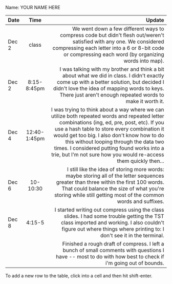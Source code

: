 Name: YOUR NAME HERE

| Date  |     Time     |                                                                                                                                                                                                                                                                                                                                                                                                   Update |
|:------|:------------:|---------------------------------------------------------------------------------------------------------------------------------------------------------------------------------------------------------------------------------------------------------------------------------------------------------------------------------------------------------------------------------------------------------:|
| Dec 2 |    class     |                                                                                                                                                                            We went down a few different ways to compress code but didn't flesh out/weren't satisfied with any one. We considered compressing each letter into a 6 or 8-bit code or compressing each word (by organizing words into map). |
| Dec 2 | 8:15-8:45pm  |                                                                                                                                                     I was talking with my brother and think a bit about what we did in class. I didn't exactly come up with a better solution, but decided I didn't love the idea of mapping words to keys. There just aren't enough repeated words to make it worth it. |
| Dec 4 | 12:40-1:45pm | I was trying to think about a way where we can utilize both repeated words and repeated letter combinations (ing, ed, pre, post, etc). If you use a hash table to store every combination it would get too big. I also don't know how to do this without looping through the data two times. I considered putting found works into a trie, but I'm not sure how you would re-access them quickly then... |
| Dec 6 |   10-10:30   |                                                                                                                                                      I still like the idea of storing more words: maybe storing all of the letter sequences greater than three within the first 100 words. That could balance the size of what you're storing while still getting most of the common words and suffixes. |
| Dec 8 |    4:15-5    |                                                                                                                                                                                         I started writing out compress using the class slides. I had some trouble getting the TST class imported and working. I also couldn't figure out where things where printing to: I don't see it in the terminal. |
|       |              |                                                                                                                                                                                                                                              Finished a rough draft of compress. I left a bunch of small comments with questions I have -- most to do with how best to check if i'm going out of bounds. |


To add a new row to the table, click into a cell and then hit shift-enter.